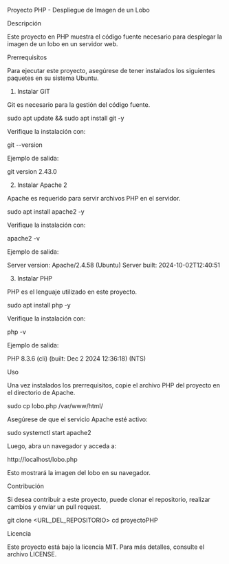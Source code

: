 Proyecto PHP - Despliegue de Imagen de un Lobo

Descripción

Este proyecto en PHP muestra el código fuente necesario para desplegar la imagen de un lobo en un servidor web.

Prerrequisitos

Para ejecutar este proyecto, asegúrese de tener instalados los siguientes paquetes en su sistema Ubuntu.

1. Instalar GIT

Git es necesario para la gestión del código fuente.

sudo apt update && sudo apt install git -y

Verifique la instalación con:

git --version

Ejemplo de salida:

git version 2.43.0

2. Instalar Apache 2

Apache es requerido para servir archivos PHP en el servidor.

sudo apt install apache2 -y

Verifique la instalación con:

apache2 -v

Ejemplo de salida:

Server version: Apache/2.4.58 (Ubuntu)
Server built:   2024-10-02T12:40:51

3. Instalar PHP

PHP es el lenguaje utilizado en este proyecto.

sudo apt install php -y

Verifique la instalación con:

php -v

Ejemplo de salida:

PHP 8.3.6 (cli) (built: Dec  2 2024 12:36:18) (NTS)

Uso

Una vez instalados los prerrequisitos, copie el archivo PHP del proyecto en el directorio de Apache.

sudo cp lobo.php /var/www/html/

Asegúrese de que el servicio Apache esté activo:

sudo systemctl start apache2

Luego, abra un navegador y acceda a:

http://localhost/lobo.php

Esto mostrará la imagen del lobo en su navegador.

Contribución

Si desea contribuir a este proyecto, puede clonar el repositorio, realizar cambios y enviar un pull request.

git clone <URL_DEL_REPOSITORIO>
cd proyectoPHP

Licencia

Este proyecto está bajo la licencia MIT. Para más detalles, consulte el archivo LICENSE.
